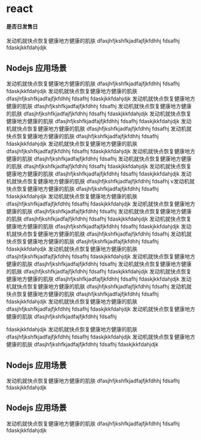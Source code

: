 # react

#### 是否日发售日 
发动机就快点恢复健康地方健康的肌肤
dfasjhfjkshfkjadfajfjkfdhhj
fdsafhj
fdaskjkkfdahjdjk

## Nodejs 应用场景
发动机就快点恢复健康地方健康的肌肤
dfasjhfjkshfkjadfajfjkfdhhj
fdsafhj
fdaskjkkfdahjdjk
发动机就快点恢复健康地方健康的肌肤
dfasjhfjkshfkjadfajfjkfdhhj
fdsafhj
fdaskjkkfdahjdjk
发动机就快点恢复健康地方健康的肌肤
dfasjhfjkshfkjadfajfjkfdhhj
fdsafhj
发动机就快点恢复健康地方健康的肌肤
dfasjhfjkshfkjadfajfjkfdhhj
fdsafhj
fdaskjkkfdahjdjk
发动机就快点恢复健康地方健康的肌肤
dfasjhfjkshfkjadfajfjkfdhhj
fdsafhj
fdaskjkkfdahjdjk
发动机就快点恢复健康地方健康的肌肤
dfasjhfjkshfkjadfajfjkfdhhj
fdsafhj
发动机就快点恢复健康地方健康的肌肤
dfasjhfjkshfkjadfajfjkfdhhj
fdsafhj
fdaskjkkfdahjdjk
发动机就快点恢复健康地方健康的肌肤
dfasjhfjkshfkjadfajfjkfdhhj
fdsafhj
fdaskjkkfdahjdjk
发动机就快点恢复健康地方健康的肌肤
dfasjhfjkshfkjadfajfjkfdhhj
fdsafhj
发动机就快点恢复健康地方健康的肌肤
dfasjhfjkshfkjadfajfjkfdhhj
fdsafhj
fdaskjkkfdahjdjk
发动机就快点恢复健康地方健康的肌肤
dfasjhfjkshfkjadfajfjkfdhhj
fdsafhj
fdaskjkkfdahjdjk
发动机就快点恢复健康地方健康的肌肤
dfasjhfjkshfkjadfajfjkfdhhj
fdsafhj
v发动机就快点恢复健康地方健康的肌肤
dfasjhfjkshfkjadfajfjkfdhhj
fdsafhj
fdaskjkkfdahjdjk
发动机就快点恢复健康地方健康的肌肤
dfasjhfjkshfkjadfajfjkfdhhj
fdsafhj
fdaskjkkfdahjdjk
发动机就快点恢复健康地方健康的肌肤
dfasjhfjkshfkjadfajfjkfdhhj
fdsafhj
发动机就快点恢复健康地方健康的肌肤
dfasjhfjkshfkjadfajfjkfdhhj
fdsafhj
fdaskjkkfdahjdjk
发动机就快点恢复健康地方健康的肌肤
dfasjhfjkshfkjadfajfjkfdhhj
fdsafhj
fdaskjkkfdahjdjk
发动机就快点恢复健康地方健康的肌肤
dfasjhfjkshfkjadfajfjkfdhhj
fdsafhj
发动机就快点恢复健康地方健康的肌肤
dfasjhfjkshfkjadfajfjkfdhhj
fdsafhj
fdaskjkkfdahjdjk
发动机就快点恢复健康地方健康的肌肤
dfasjhfjkshfkjadfajfjkfdhhj
fdsafhj
fdaskjkkfdahjdjk
发动机就快点恢复健康地方健康的肌肤
dfasjhfjkshfkjadfajfjkfdhhj
fdsafhj
发动机就快点恢复健康地方健康的肌肤
dfasjhfjkshfkjadfajfjkfdhhj
fdsafhj
fdaskjkkfdahjdjk
发动机就快点恢复健康地方健康的肌肤
dfasjhfjkshfkjadfajfjkfdhhj
fdsafhj
fdaskjkkfdahjdjk
发动机就快点恢复健康地方健康的肌肤
dfasjhfjkshfkjadfajfjkfdhhj
fdsafhj
发动机就快点恢复健康地方健康的肌肤
dfasjhfjkshfkjadfajfjkfdhhj
fdsafhj
fdaskjkkfdahjdjk
发动机就快点恢复健康地方健康的肌肤
dfasjhfjkshfkjadfajfjkfdhhj
fdsafhj
fdaskjkkfdahjdjk
发动机就快点恢复健康地方健康的肌肤
dfasjhfjkshfkjadfajfjkfdhhj
fdsafhj

fdaskjkkfdahjdjk
发动机就快点恢复健康地方健康的肌肤
dfasjhfjkshfkjadfajfjkfdhhj
fdsafhj
fdaskjkkfdahjdjk
发动机就快点恢复健康地方健康的肌肤
dfasjhfjkshfkjadfajfjkfdhhj
fdsafhj
fdaskjkkfdahjdjk


## Nodejs 应用场景
发动机就快点恢复健康地方健康的肌肤
dfasjhfjkshfkjadfajfjkfdhhj
fdsafhj
fdaskjkkfdahjdjk


## Nodejs 应用场景
发动机就快点恢复健康地方健康的肌肤
dfasjhfjkshfkjadfajfjkfdhhj
fdsafhj
fdaskjkkfdahjdjk

